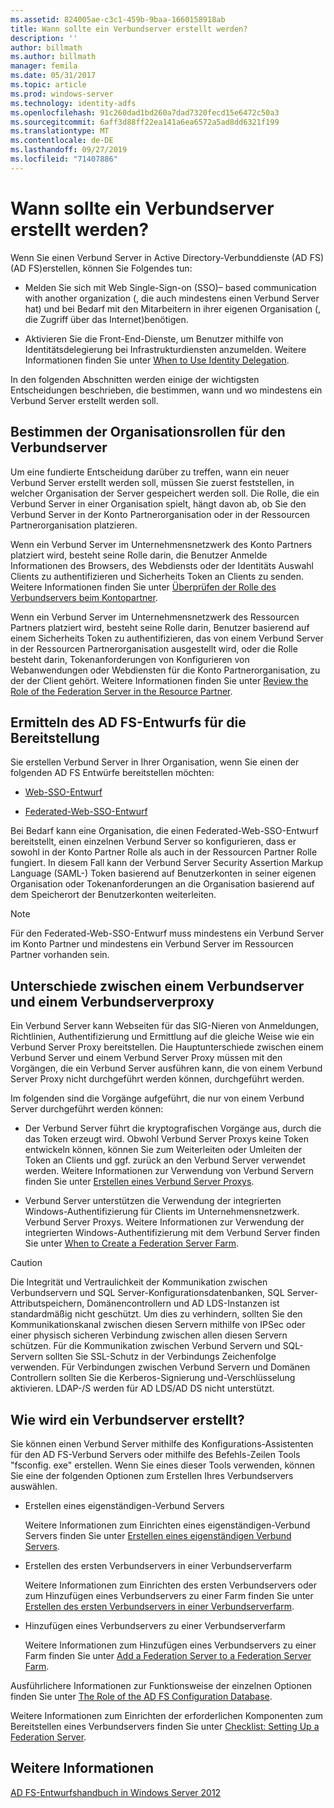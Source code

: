 ```yaml
---
ms.assetid: 824005ae-c3c1-459b-9baa-1660158918ab
title: Wann sollte ein Verbundserver erstellt werden?
description: ''
author: billmath
ms.author: billmath
manager: femila
ms.date: 05/31/2017
ms.topic: article
ms.prod: windows-server
ms.technology: identity-adfs
ms.openlocfilehash: 91c260dad1bd260a7dad7320fecd15e6472c50a3
ms.sourcegitcommit: 6aff3d88ff22ea141a6ea6572a5ad8dd6321f199
ms.translationtype: MT
ms.contentlocale: de-DE
ms.lasthandoff: 09/27/2019
ms.locfileid: "71407886"
---
```

# <a name="when-to-create-a-federation-server"></a>Wann sollte ein Verbundserver erstellt werden?

Wenn Sie einen Verbund Server in Active Directory-Verbunddienste (AD FS) \(AD FS\)erstellen, können Sie Folgendes tun:  
  
-   Melden Sie sich mit Web Single\-Sign\-on \(SSO\)– based communication with another organization \(, die auch mindestens einen Verbund Server hat\) und bei Bedarf mit den Mitarbeitern in ihrer eigenen Organisation \(, die Zugriff über das Internet\)benötigen.  
  
-   Aktivieren Sie die Front-End-Dienste, um Benutzer mithilfe von Identitätsdelegierung bei Infrastrukturdiensten anzumelden. Weitere Informationen finden Sie unter [When to Use Identity Delegation](When-to-Use-Identity-Delegation.md).  
  
In den folgenden Abschnitten werden einige der wichtigsten Entscheidungen beschrieben, die bestimmen, wann und wo mindestens ein Verbund Server erstellt werden soll.  
  
## <a name="determine-the-organizational-role-for-the-federation-server"></a>Bestimmen der Organisationsrollen für den Verbundserver  
Um eine fundierte Entscheidung darüber zu treffen, wann ein neuer Verbund Server erstellt werden soll, müssen Sie zuerst feststellen, in welcher Organisation der Server gespeichert werden soll. Die Rolle, die ein Verbund Server in einer Organisation spielt, hängt davon ab, ob Sie den Verbund Server in der Konto Partnerorganisation oder in der Ressourcen Partnerorganisation platzieren.  
  
Wenn ein Verbund Server im Unternehmensnetzwerk des Konto Partners platziert wird, besteht seine Rolle darin, die Benutzer Anmelde Informationen des Browsers, des Webdiensts oder der Identitäts Auswahl Clients zu authentifizieren und Sicherheits Token an Clients zu senden. Weitere Informationen finden Sie unter [Überprüfen der Rolle des Verbundservers beim Kontopartner](Review-the-Role-of-the-Federation-Server-in-the-Account-Partner.md).  
  
Wenn ein Verbund Server im Unternehmensnetzwerk des Ressourcen Partners platziert wird, besteht seine Rolle darin, Benutzer basierend auf einem Sicherheits Token zu authentifizieren, das von einem Verbund Server in der Ressourcen Partnerorganisation ausgestellt wird, oder die Rolle besteht darin, Tokenanforderungen von Konfigurieren von Webanwendungen oder Webdiensten für die Konto Partnerorganisation, zu der der Client gehört. Weitere Informationen finden Sie unter [Review the Role of the Federation Server in the Resource Partner](Review-the-Role-of-the-Federation-Server-in-the-Resource-Partner.md).  
  
## <a name="determine-which-ad-fs-design-to-deploy"></a>Ermitteln des AD FS-Entwurfs für die Bereitstellung  
Sie erstellen Verbund Server in Ihrer Organisation, wenn Sie einen der folgenden AD FS Entwürfe bereitstellen möchten:  
  
-   [Web-SSO-Entwurf](Web-SSO-Design.md)  
  
-   [Federated-Web-SSO-Entwurf](Federated-Web-SSO-Design.md)  
  
Bei Bedarf kann eine Organisation, die einen Federated-Web-SSO-Entwurf bereitstellt, einen einzelnen Verbund Server so konfigurieren, dass er sowohl in der Konto Partner Rolle als auch in der Ressourcen Partner Rolle fungiert. In diesem Fall kann der Verbund Server Security Assertion Markup Language \(SAML-\) Token basierend auf Benutzerkonten in seiner eigenen Organisation oder Tokenanforderungen an die Organisation basierend auf dem Speicherort der Benutzerkonten weiterleiten.  
  
> [!NOTE]  
> Für den Federated-Web-SSO-Entwurf muss mindestens ein Verbund Server im Konto Partner und mindestens ein Verbund Server im Ressourcen Partner vorhanden sein.  
  
## <a name="differences-between-a-federation-server-and-a-federation-server-proxy"></a>Unterschiede zwischen einem Verbundserver und einem Verbundserverproxy  
Ein Verbund Server kann Webseiten für das SIG\-Nieren von Anmeldungen, Richtlinien, Authentifizierung und Ermittlung auf die gleiche Weise wie ein Verbund Server Proxy bereitstellen. Die Hauptunterschiede zwischen einem Verbund Server und einem Verbund Server Proxy müssen mit den Vorgängen, die ein Verbund Server ausführen kann, die von einem Verbund Server Proxy nicht durchgeführt werden können, durchgeführt werden.  
  
Im folgenden sind die Vorgänge aufgeführt, die nur von einem Verbund Server durchgeführt werden können:  
  
-   Der Verbund Server führt die kryptografischen Vorgänge aus, durch die das Token erzeugt wird. Obwohl Verbund Server Proxys keine Token entwickeln können, können Sie zum Weiterleiten oder Umleiten der Token an Clients und ggf. zurück an den Verbund Server verwendet werden. Weitere Informationen zur Verwendung von Verbund Servern finden Sie unter [Erstellen eines Verbund Server Proxys](When-to-Create-a-Federation-Server-Proxy.md).  
  
-   Verbund Server unterstützen die Verwendung der integrierten Windows-Authentifizierung für Clients im Unternehmensnetzwerk. Verbund Server Proxys. Weitere Informationen zur Verwendung der integrierten Windows-Authentifizierung mit dem Verbund Server finden Sie unter [When to Create a Federation Server Farm](When-to-Create-a-Federation-Server-Farm.md).  
  
> [!CAUTION]  
> Die Integrität und Vertraulichkeit der Kommunikation zwischen Verbundservern und SQL Server-Konfigurationsdatenbanken, SQL Server-Attributspeichern, Domänencontrollern und AD LDS-Instanzen ist standardmäßig nicht geschützt. Um dies zu verhindern, sollten Sie den Kommunikationskanal zwischen diesen Servern mithilfe von IPSec oder einer physisch sicheren Verbindung zwischen allen diesen Servern schützen. Für die Kommunikation zwischen Verbund Servern und SQL-Servern sollten Sie SSL-Schutz in der Verbindungs Zeichenfolge verwenden. Für Verbindungen zwischen Verbund Servern und Domänen Controllern sollten Sie die Kerberos-Signierung und-Verschlüsselung aktivieren. LDAP-\/S werden für AD LDS\/AD DS nicht unterstützt.  
  
## <a name="how-to-create-a-federation-server"></a>Wie wird ein Verbundserver erstellt?  
Sie können einen Verbund Server mithilfe des Konfigurations-Assistenten für den AD FS-Verbund Servers oder mithilfe des Befehls\-Zeilen Tools "fsconfig. exe" erstellen. Wenn Sie eines dieser Tools verwenden, können Sie eine der folgenden Optionen zum Erstellen Ihres Verbundservers auswählen.  
  
-   Erstellen eines eigenständigen\-Verbund Servers  
  
    Weitere Informationen zum Einrichten eines eigenständigen\-Verbund Servers finden Sie unter [Erstellen eines eigenständigen Verbund Servers](../../ad-fs/deployment/Create-a-Stand-Alone-Federation-Server.md).  
  
-   Erstellen des ersten Verbundservers in einer Verbundserverfarm  
  
    Weitere Informationen zum Einrichten des ersten Verbundservers oder zum Hinzufügen eines Verbundservers zu einer Farm finden Sie unter [Erstellen des ersten Verbundservers in einer Verbundserverfarm](../../ad-fs/deployment/Create-the-First-Federation-Server-in-a-Federation-Server-Farm.md).  
  
-   Hinzufügen eines Verbundservers zu einer Verbundserverfarm  
  
    Weitere Informationen zum Hinzufügen eines Verbundservers zu einer Farm finden Sie unter [Add a Federation Server to a Federation Server Farm](../../ad-fs/deployment/Add-a-Federation-Server-to-a-Federation-Server-Farm.md).  
  
Ausführlichere Informationen zur Funktionsweise der einzelnen Optionen finden Sie unter [The Role of the AD FS Configuration Database](../../ad-fs/technical-reference/The-Role-of-the-AD-FS-Configuration-Database.md).  
  
Weitere Informationen zum Einrichten der erforderlichen Komponenten zum Bereitstellen eines Verbundservers finden Sie unter [Checklist: Setting Up a Federation Server](../../ad-fs/deployment/Checklist--Setting-Up-a-Federation-Server.md).  
  
## <a name="see-also"></a>Weitere Informationen
[AD FS-Entwurfshandbuch in Windows Server 2012](AD-FS-Design-Guide-in-Windows-Server-2012.md)

